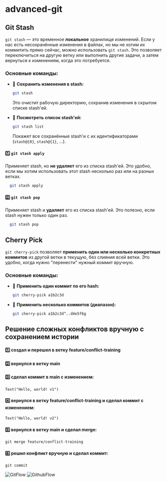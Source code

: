 # advanced-git

## Git Stash

`git stash` — это временное **локальное** хранилище изменений. Если у нас есть несохранённые изменения в файлах, но мы не хотим их коммитить прямо сейчас, можно использовать `git stash`. Это позволяет переключиться на другую ветку или выполнить другие задачи, а затем вернуться к изменениям, когда это потребуется.

### Основные команды:

- 🔹 **Сохранить изменения в stash:**  
  ```bash
  git stash
  ```
  Это очистит рабочую директорию, сохранив изменения в скрытом списке stash'ей.

- 🔹 **Посмотреть список stash'ей:**  
  ```bash
  git stash list
  ```
  Покажет все сохранённые stash'и с их идентификаторами (`stash@{0}`, `stash@{1}`, ...).
#### 1️⃣ `git stash apply`
Применяет stash, но **не удаляет** его из списка stash'ей. Это удобно, если мы хотим использовать этот stash несколько раз или на разных ветках.
  
```bash
  git stash apply
```

#### 2️⃣ `git stash pop`
Применяет stash и **удаляет** его из списка stash'ей. Это полезно, если stash нужен только один раз.
  
```bash
  git stash pop
```

## Cherry Pick

`git cherry-pick` позволяет **применить один или несколько конкретных коммитов** из другой ветки в текущую, без слияния всей ветки. Это удобно, когда нужно "перенести" нужный коммит вручную.

### Основные команды:

- 🔹 **Применить один коммит по его hash:**
  ```bash
  git cherry-pick a1b2c3d

- 🔹 **Применить несколько коммитов (диапазон):**
  ```bash
  git cherry-pick a1b2c3d^..d4e5f6g

## Решение сложных конфликтов вручную с сохранением истории
  #### 1️⃣ создал и перешел в ветку feature/conflict-training

  #### 2️⃣ вернулся в ветку main

  #### 3️⃣ сделал коммит в main с изменением:
    Text("Hello, world! v1")

  #### 4️⃣ вернулся в ветку feature/conflict-training и сделал коммит с изменением:
    Text("Hello, world! v2")

  #### 5️⃣ вернулся в ветку main и сделал merge:
    git merge feature/conflict-training
  
  #### 6️⃣ решил конфликт вручную и сделал коммит:
    git commit



![GitFlow](https://github.com/zontz/advanced-git/blob/85f71a52e913fed3612dba02039f82257d22c2a5/screenshots/1_PtbECo8DeSwfFcWTCmxkqg.jpg?raw=true)
![GithubFlow]([https://github.com/zontz/advanced-git/blob/85f71a52e913fed3612dba02039f82257d22c2a5/screenshots/1_PtbECo8DeSwfFcWTCmxkqg.jpg?raw=true](https://github.com/zontz/advanced-git/blob/df4408e4db690e56e6bbfe5b43b24824c1dc6ef0/screenshots/1_bFl2IXVT2xIRy8uOm7v4JA.webp))



